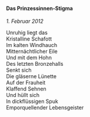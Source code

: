 #### Das Prinzessinnen-Stigma

_1. Februar 2012_

Unruhig liegt das<br>
Kristalline Schafott<br>
Im kalten Windhauch<br>
Mitternächtlicher Eile<br>
Und mit dem Hohn<br>
Des letzten Bronzehalls<br>
Senkt sich<br>
Die gläserne Lünette<br>
Auf der Frauheit<br>
Klaffend Sehnen<br>
Und hüllt sich<br>
In dickflüssigen Spuk<br>
Emporquellender Lebensgeister
